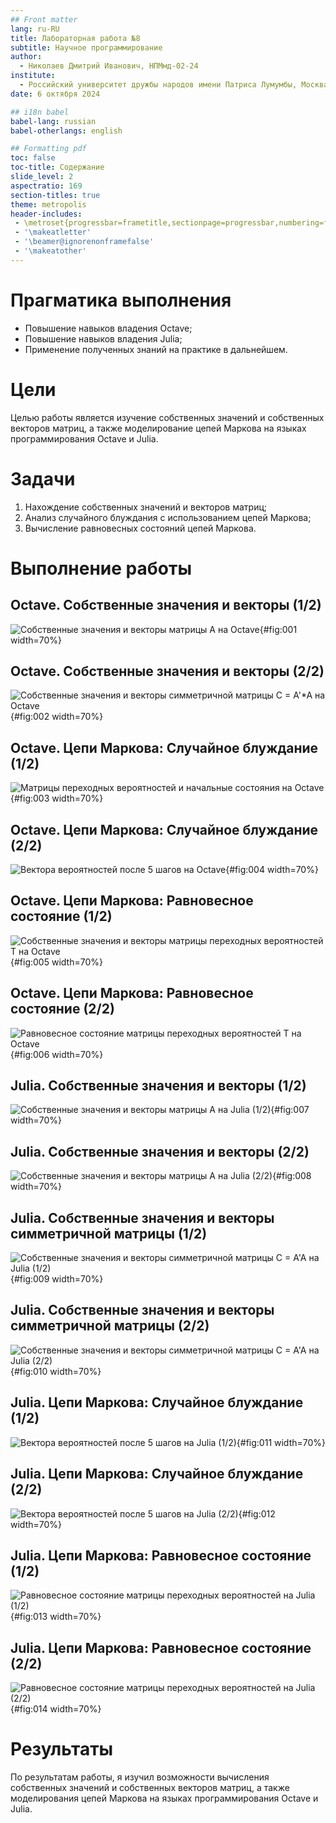 ```yaml
---
## Front matter
lang: ru-RU
title: Лабораторная работа №8
subtitle: Научное программирование
author:
  - Николаев Дмитрий Иванович, НПМмд-02-24
institute:
  - Российский университет дружбы народов имени Патриса Лумумбы, Москва, Россия
date: 6 октября 2024

## i18n babel
babel-lang: russian
babel-otherlangs: english

## Formatting pdf
toc: false
toc-title: Содержание
slide_level: 2
aspectratio: 169
section-titles: true
theme: metropolis
header-includes:
 - \metroset{progressbar=frametitle,sectionpage=progressbar,numbering=fraction}
 - '\makeatletter'
 - '\beamer@ignorenonframefalse'
 - '\makeatother'
---
```


# Прагматика выполнения

- Повышение навыков владения Octave;
- Повышение навыков владения Julia;
- Применение полученных знаний на практике в дальнейшем.

# Цели

Целью работы является изучение собственных значений и собственных векторов матриц, а также моделирование цепей Маркова на языках программирования Octave и Julia.

# Задачи

1. Нахождение собственных значений и векторов матриц;
2. Анализ случайного блуждания с использованием цепей Маркова;
3. Вычисление равновесных состояний цепей Маркова.

# Выполнение работы

## Octave. Собственные значения и векторы (1/2)

![Собственные значения и векторы матрицы A на Octave](image/1.png){#fig:001 width=70%}

## Octave. Собственные значения и векторы (2/2)

![Собственные значения и векторы симметричной матрицы C = A'*A на Octave](image/2.png){#fig:002 width=70%}

## Octave. Цепи Маркова: Случайное блуждание (1/2)

![Матрицы переходных вероятностей и начальные состояния на Octave](image/3.png){#fig:003 width=70%}

## Octave. Цепи Маркова: Случайное блуждание (2/2)

![Вектора вероятностей после 5 шагов на Octave](image/4.png){#fig:004 width=70%}

## Octave. Цепи Маркова: Равновесное состояние (1/2)

![Собственные значения и векторы матрицы переходных вероятностей T на Octave](image/5.png){#fig:005 width=70%}

## Octave. Цепи Маркова: Равновесное состояние (2/2)

![Равновесное состояние матрицы переходных вероятностей T на Octave](image/6.png){#fig:006 width=70%}

## Julia. Собственные значения и векторы (1/2)

![Собственные значения и векторы матрицы A на Julia (1/2)](image/7.png){#fig:007 width=70%}

## Julia. Собственные значения и векторы (2/2)

![Собственные значения и векторы матрицы A на Julia (2/2)](image/8.png){#fig:008 width=70%}

## Julia. Собственные значения и векторы симметричной матрицы (1/2)

![Собственные значения и векторы симметричной матрицы C = A'A на Julia (1/2)](image/9.png){#fig:009 width=70%}

## Julia. Собственные значения и векторы симметричной матрицы (2/2)

![Собственные значения и векторы симметричной матрицы C = A'A на Julia (2/2)](image/10.png){#fig:010 width=70%}

## Julia. Цепи Маркова: Случайное блуждание (1/2)

![Вектора вероятностей после 5 шагов на Julia (1/2)](image/11.png){#fig:011 width=70%}

## Julia. Цепи Маркова: Случайное блуждание (2/2)

![Вектора вероятностей после 5 шагов на Julia (2/2)](image/12.png){#fig:012 width=70%}

## Julia. Цепи Маркова: Равновесное состояние (1/2)

![Равновесное состояние матрицы переходных вероятностей на Julia (1/2)](image/13.png){#fig:013 width=70%}

## Julia. Цепи Маркова: Равновесное состояние (2/2)

![Равновесное состояние матрицы переходных вероятностей на Julia (2/2)](image/14.png){#fig:014 width=70%}

# Результаты

По результатам работы, я изучил возможности вычисления собственных значений и собственных векторов матриц, а также моделирования цепей Маркова на языках программирования Octave и Julia.
